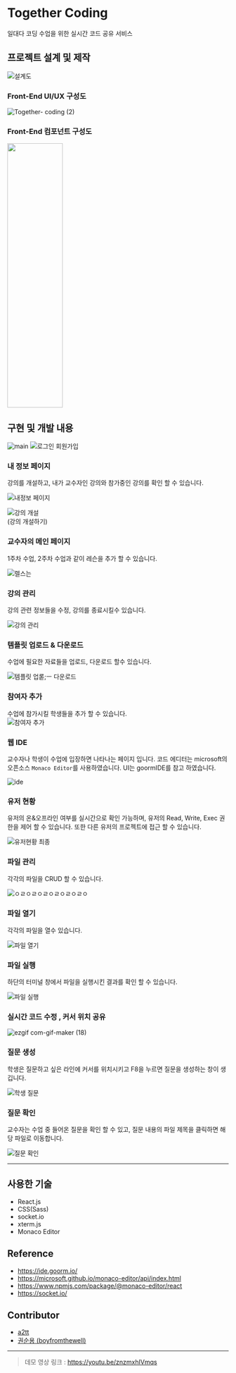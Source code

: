 # Together Coding
일대다 코딩 수업을 위한 실시간 코드 공유 서비스

## 프로젝트 설계 및 제작

![설계도](https://user-images.githubusercontent.com/86250281/174433138-1a92a6f7-ce52-4ed1-98ba-f5f814034fda.png)

### Front-End UI/UX 구성도

![Together- coding  (2)](https://user-images.githubusercontent.com/86250281/174433219-80307771-5c58-4c5c-b5bc-79192a8c629d.jpg)

### Front-End 컴포넌트 구성도
<img src="https://user-images.githubusercontent.com/86250281/174433238-e3e0317b-5a67-49b6-88f6-b8c94df630f5.png" width="50%" height="600px">

## 구현 및 개발 내용

![main](https://user-images.githubusercontent.com/86250281/174434555-78471269-3ee6-4642-84c8-08e659aac6f1.png)
![로그인 회원가입](https://user-images.githubusercontent.com/86250281/174434557-d7c12830-a4e7-43d7-8ee0-6c33855c3b55.png)

### 내 정보 페이지 
강의를 개설하고, 내가 교수자인 강의와 참가중인 강의를 확인 할 수 있습니다.  

![내정보 페이지](https://user-images.githubusercontent.com/86250281/174434653-47fa62e6-e517-4501-9b74-2f85f31abba8.png)

![강의 개설](https://user-images.githubusercontent.com/86250281/174434743-c6114efb-fba4-4ba1-a757-29d3137f72a4.png)  
(강의 개설하기)

### 교수자의 메인 페이지

1주차 수업, 2주차 수업과 같이 레슨을 추가 할 수 있습니다.  

![렐스는](https://user-images.githubusercontent.com/86250281/174434829-33ba5681-9360-49eb-b659-065beafb4133.png)

### 강의 관리

강의 관련 정보들을 수정, 강의를 종료시킬수 있습니다.

![강의 관리](https://user-images.githubusercontent.com/86250281/174434857-509d3b82-a418-4c4d-ad19-0539a37d849f.png)

### 템플릿 업로드 & 다운로드

수업에 필요한 자료들을 업로드, 다운로드 할수 있습니다.

![템플릿 업롣;ㅡ 다운로드](https://user-images.githubusercontent.com/86250281/174434880-d93a145a-3407-4cf9-ac21-937e3b4c070f.png)

### 참여자 추가

수업에 참가시킬 학생들을 추가 할 수 있습니다.  
![참여자 추가](https://user-images.githubusercontent.com/86250281/174434917-1fa78596-18c4-4da3-8b62-1a32bfc7606f.png)

### 웹 IDE

교수자나 학생이 수업에 입장하면 나타나는 페이지 입니다. 코드 에디터는 microsoft의 오픈소스 `Monaco Editor`를 사용하였습니다.
UI는 goormIDE를 참고 하였습니다.

![ide](https://user-images.githubusercontent.com/86250281/174434952-08f42c02-06f8-4faa-935c-131a049337d1.png)

### 유저 현황

유저의 온&오프라인 여부를 실시간으로 확인 가능하며, 유저의 Read, Write, Exec 권한을 제어 할 수 있습니다. 또한 다른 유저의 프로젝트에 접근 할 수 있습니다.

![유저현황 최종](https://user-images.githubusercontent.com/86250281/174435012-1dffee67-b5c1-4790-997b-5606a7d9727b.png)

### 파일 관리

각각의 파일을 CRUD 할 수 있습니다.

![ㅇㄹㅇㄹㅇㄹㅇㄹㅇㄹㅇㄹㅇ](https://user-images.githubusercontent.com/86250281/174435028-fb99a27b-08d9-42b5-b760-6db7df44b6cc.png)

### 파일 열기

각각의 파일을 열수 있습니다.

![파일 열기](https://user-images.githubusercontent.com/86250281/174435075-e51ec8ea-12b3-4697-a1f6-fff6f922c7d2.png)

### 파일 실행

하단의 터미널 창에서 파일을 실행시킨 결과를 확인 할 수 있습니다.

![파일 실행](https://user-images.githubusercontent.com/86250281/174435102-64367651-1e72-45c7-8054-4932f67483df.png)

### 실시간 코드 수정 , 커서 위치 공유

![ezgif com-gif-maker (18)](https://user-images.githubusercontent.com/86250281/174435138-956a7670-4640-44ac-bcee-f6db74362c5a.gif)

### 질문 생성

학생은 질문하고 싶은 라인에 커서를 위치시키고 F8을 누르면 질문을 생성하는 창이 생깁니다.

![학생 질문](https://user-images.githubusercontent.com/86250281/174435161-3cd49362-0b08-4d38-8120-133d0629f518.png)

### 질문 확인

교수자는 수업 중 들어온 질문을 확인 할 수 있고, 질문 내용의 파일 제목을 클릭하면 해당 파일로 이동합니다.

![질문 확인](https://user-images.githubusercontent.com/86250281/174435175-3243ec30-c932-4f19-814b-9e57c1e37147.png)

***

## 사용한 기술

* React.js
* CSS(Sass)
* socket.io
* xterm.js
* Monaco Editor

## Reference

* https://ide.goorm.io/
* https://microsoft.github.io/monaco-editor/api/index.html
* https://www.npmjs.com/package/@monaco-editor/react
* https://socket.io/

## Contributor

* [a2tt](https://github.com/a2tt)  
* [권순용 (boyfromthewell)](https://github.com/boyfromthewell)

***

> 데모 영상 링크 : https://youtu.be/znzmxhIVmqs




